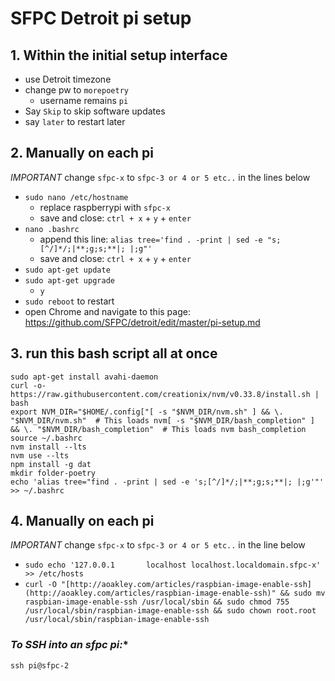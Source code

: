 # SFPC Detroit pi setup

## 1. **Within the initial setup interface**
- use Detroit timezone
- change pw to `morepoetry`
    - username remains `pi`
- Say `Skip` to skip software updates 
- say `later` to restart later


## 2. **Manually on each pi**

*IMPORTANT* change `sfpc-x` to `sfpc-3 or 4 or 5 etc..` in the lines below

- `sudo nano /etc/hostname`
    - replace raspberrypi with `sfpc-x` 
    - save and close: `ctrl + x` + `y` + `enter`
- `nano .bashrc`
    - append this line: `alias tree='find . -print | sed -e "s;[^/]*/;|**;g;s;**|; |;g"'`
    - save and close: `ctrl + x` + `y` + `enter`
- `sudo apt-get update`
- `sudo apt-get upgrade`
    - `y`
- `sudo reboot` to restart
- open Chrome and navigate to this page: https://github.com/SFPC/detroit/edit/master/pi-setup.md


## 3. **run this bash script all at once**

    sudo apt-get install avahi-daemon
    curl -o- https://raw.githubusercontent.com/creationix/nvm/v0.33.8/install.sh | bash  
    export NVM_DIR="$HOME/.config["[ -s "$NVM_DIR/nvm.sh" ] && \. "$NVM_DIR/nvm.sh"  # This loads nvm[ -s "$NVM_DIR/bash_completion" ] && \. "$NVM_DIR/bash_completion"  # This loads nvm bash_completion
    source ~/.bashrc
    nvm install --lts
    nvm use --lts
    npm install -g dat
    mkdir folder-poetry
    echo 'alias tree="find . -print | sed -e 's;[^/]*/;|**;g;s;**|; |;g'"' >> ~/.bashrc


## 4. **Manually on each pi**

*IMPORTANT* change `sfpc-x` to `sfpc-3 or 4 or 5 etc..` in the line below

- `sudo echo '127.0.0.1       localhost localhost.localdomain.sfpc-x' >> /etc/hosts`
- `curl -O "[http://aoakley.com/articles/raspbian-image-enable-ssh](http://aoakley.com/articles/raspbian-image-enable-ssh)" && sudo mv raspbian-image-enable-ssh /usr/local/sbin && sudo chmod 755 /usr/local/sbin/raspbian-image-enable-ssh && sudo chown root.root /usr/local/sbin/raspbian-image-enable-ssh`



### *To SSH into an sfpc pi:**
`ssh pi@sfpc-2`
